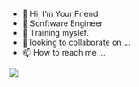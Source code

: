 - 👋 Hi, I’m Your Friend
- 👀 Sonftware Engineer
- 🌱 Training myslef.
- 💞️ looking to collaborate on ...
- 📫 How to reach me ...

<!---
shuhaibzahir/shuhaibzahir is a ✨ special ✨ repository because its `README.md` (this file) appears on your GitHub profile.
You can click the Preview link to take a look at your changes.
--->

<a href="https://github.com/shuhaibzahir">
  <img align="center" src="https://github-readme-stats.vercel.app/api?username=shuhaibzahir&show_icons=true&theme=vue-dark" />
</a>
